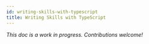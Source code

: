 ```yaml
---
id: writing-skills-with-typescript
title: Writing Skills with TypeScript
---
```


*This doc is a work in progress. Contributions welcome!*
